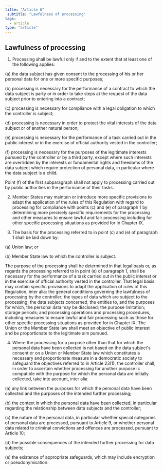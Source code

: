 ```yaml
---
title: "Article 6"
 subtitle: "Lawfulness of processing"
tags:
  - article
type: "article"
---
```

## Lawfulness of processing

1. Processing shall be lawful only if and to the extent that at least one of the following applies:

(a) the data subject has given consent to the processing of his or her personal data for one or more specific purposes;

(b) processing is necessary for the performance of a contract to which the data subject is party or in order to take steps at the request of the data subject prior to entering into a contract;

(c) processing is necessary for compliance with a legal obligation to which the controller is subject;

(d) processing is necessary in order to protect the vital interests of the data subject or of another natural person;

(e) processing is necessary for the performance of a task carried out in the public interest or in the exercise of official authority vested in the controller;

(f) processing is necessary for the purposes of the legitimate interests pursued by the controller or by a third party, except where such interests are overridden by the interests or fundamental rights and freedoms of the data subject which require protection of personal data, in particular where the data subject is a child.

Point (f) of the first subparagraph shall not apply to processing carried out by public authorities in the performance of their tasks.

2. Member States may maintain or introduce more specific provisions to adapt the application of the rules of this Regulation with regard to processing for compliance with points (c) and (e) of paragraph 1 by determining more precisely specific requirements for the processing and other measures to ensure lawful and fair processing including for other specific processing situations as provided for in Chapter IX.

3. The basis for the processing referred to in point (c) and (e) of paragraph 1 shall be laid down by:

(a) Union law; or

(b) Member State law to which the controller is subject.

The purpose of the processing shall be determined in that legal basis or, as regards the processing referred to in point (e) of paragraph 1, shall be necessary for the performance of a task carried out in the public interest or in the exercise of official authority vested in the controller. That legal basis may contain specific provisions to adapt the application of rules of this Regulation, inter alia: the general conditions governing the lawfulness of processing by the controller; the types of data which are subject to the processing; the data subjects concerned; the entities to, and the purposes for which, the personal data may be disclosed; the purpose limitation; storage periods; and processing operations and processing procedures, including measures to ensure lawful and fair processing such as those for other specific processing situations as provided for in Chapter IX. The Union or the Member State law shall meet an objective of public interest and be proportionate to the legitimate aim pursued.

4. Where the processing for a purpose other than that for which the personal data have been collected is not based on the data subject's consent or on a Union or Member State law which constitutes a necessary and proportionate measure in a democratic society to safeguard the objectives referred to in Article 23(1), the controller shall, in order to ascertain whether processing for another purpose is compatible with the purpose for which the personal data are initially collected, take into account, inter alia:

(a) any link between the purposes for which the personal data have been collected and the purposes of the intended further processing;

(b) the context in which the personal data have been collected, in particular regarding the relationship between data subjects and the controller;

(c) the nature of the personal data, in particular whether special categories of personal data are processed, pursuant to Article 9, or whether personal data related to criminal convictions and offences are processed, pursuant to Article 10;

(d) the possible consequences of the intended further processing for data subjects;

(e) the existence of appropriate safeguards, which may include encryption or pseudonymisation.
